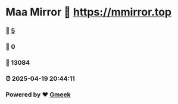 # Maa Mirror :link: https://mmirror.top 
### :page_facing_up: [5](https://mmirror.top/tag.html) 
### :speech_balloon: 0 
### :hibiscus: 13084 
### :alarm_clock: 2025-04-19 20:44:11 
### Powered by :heart: [Gmeek](https://github.com/Meekdai/Gmeek)
